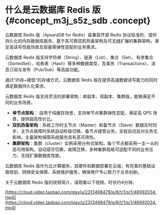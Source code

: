 # 什么是云数据库 Redis 版 {#concept_m3j_s5z_sdb .concept}

云数据库 Redis 版（ApsaraDB for Redis）是兼容开源 Redis 协议标准的、提供持久化的内存数据库服务，基于高可靠双机热备架构及可无缝扩展的集群架构，满足高读写性能场景及容量需弹性变配的业务需求。

云数据库 Redis 版支持字符串（String）、链表（List）、集合（Set）、有序集合（SortedSet）、哈希表（Hash）等多种数据类型，及事务（Transactions）、消息订阅与发布（Pub/Sub）等高级功能。

通过“内存+硬盘”的存储方式，云数据库 Redis 版在提供高速数据读写能力的同时满足数据持久化需求。

云数据库 Redis 版支持灵活的部署架构：单副本、双副本、集群版，能够满足不同的业务场景。

-   **单节点架构**： 适用于纯缓存场景，支持单节点集群弹性变配，满足高 QPS 场景，提供超高性价比。
-   **双机热备架构**：系统工作时主节点（Master）和备节点（Slave）数据实时同步，主节点故障时系统自动秒级切换，备节点接管业务，全程自动且对业务无影响，主备架构保障系统服务具有高可用性。
-   **集群架构**：集群（cluster）实例采用分布式架构，每个节点都采用一主一从的高可用架构，自动容灾切换，故障迁移，多种集群规格可适配不同的业务压力，无线扩展数据库性能。

云数据库 Redis 版作为云计算服务，其硬件和数据部署在云端，有完善的基础设施规划、网络安全保障、系统维护服务，确保用户专心致力于业务创新。

关于云数据库 Redis 版的视频简介，请观看以下视频，时长约4分钟。

[https://cloud.video.taobao.com/play/u/2313498479/e/6/t/1/p/1/46992034.mp4](https://cloud.video.taobao.com/play/u/2313498479/e/6/t/1/p/1/46992034.mp4)

